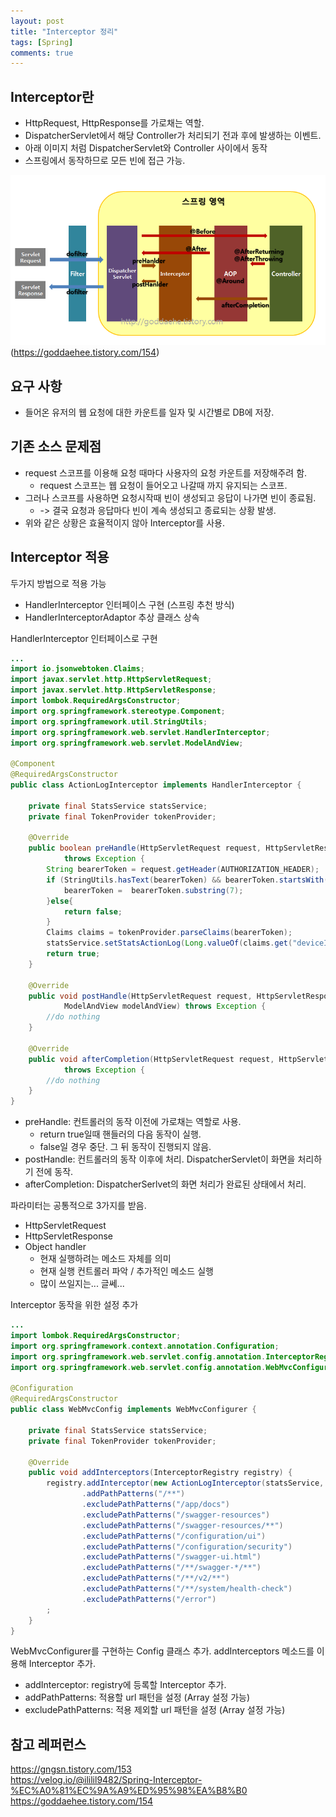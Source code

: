 ```yaml
---
layout: post
title: "Interceptor 정리"
tags: [Spring]
comments: true
---
```


## Interceptor란
* HttpRequest, HttpResponse를 가로채는 역할.
* DispatcherServlet에서 해당 Controller가 처리되기 전과 후에 발생하는 이벤트.
* 아래 이미지 처럼 DispatcherServlet와 Controller 사이에서 동작
* 스프링에서 동작하므로 모든 빈에 접근 가능.

![spring-mvc](../../images/flow.png)\
(https://goddaehee.tistory.com/154)

## 요구 사항
* 들어온 유저의 웹 요청에 대한 카운트를 일자 및 시간별로 DB에 저장.

## 기존 소스 문제점
* request 스코프를 이용해 요청 때마다 사용자의 요청 카운트를 저장해주려 함.
    * request 스코프는 웹 요청이 들어오고 나갈때 까지 유지되는 스코프.
* 그러나 스코프를 사용하면 요청시작때 빈이 생성되고 응답이 나가면 빈이 종료됨.
    * -> 결국 요청과 응답마다 빈이 계속 생성되고 종료되는 상황 발생.
* 위와 같은 상황은 효율적이지 않아 Interceptor를 사용.

## Interceptor 적용
두가지 방법으로 적용 가능
* HandlerInterceptor 인터페이스 구현 (스프링 추천 방식)
* HandlerInterceptorAdaptor 추상 클래스 상속

HandlerInterceptor 인터페이스로 구현
```java
...
import io.jsonwebtoken.Claims;
import javax.servlet.http.HttpServletRequest;
import javax.servlet.http.HttpServletResponse;
import lombok.RequiredArgsConstructor;
import org.springframework.stereotype.Component;
import org.springframework.util.StringUtils;
import org.springframework.web.servlet.HandlerInterceptor;
import org.springframework.web.servlet.ModelAndView;

@Component
@RequiredArgsConstructor
public class ActionLogInterceptor implements HandlerInterceptor {

    private final StatsService statsService;
    private final TokenProvider tokenProvider;

    @Override
    public boolean preHandle(HttpServletRequest request, HttpServletResponse response, Object handler)
            throws Exception {
        String bearerToken = request.getHeader(AUTHORIZATION_HEADER);
        if (StringUtils.hasText(bearerToken) && bearerToken.startsWith(BEARER_PREFIX)) {
            bearerToken =  bearerToken.substring(7);
        }else{
            return false;
        }
        Claims claims = tokenProvider.parseClaims(bearerToken);
        statsService.setStatsActionLog(Long.valueOf(claims.get("deviceId").toString()));
        return true;
    }

    @Override
    public void postHandle(HttpServletRequest request, HttpServletResponse response, Object handler,
            ModelAndView modelAndView) throws Exception {
        //do nothing
    }

    @Override
    public void afterCompletion(HttpServletRequest request, HttpServletResponse response, Object handler, Exception ex)
            throws Exception {
        //do nothing
    }
}

```
* preHandle: 컨트롤러의 동작 이전에 가로채는 역할로 사용.
    * return true일때 핸들러의 다음 동작이 실행.
    * false일 경우 중단. 그 뒤 동작이 진행되지 않음.
* postHandle: 컨트롤러의 동작 이후에 처리. DispatcherServlet이 화면을 처리하기 전에 동작.
* afterCompletion: DispatcherSerlvet의 화면 처리가 완료된 상태에서 처리.

파라미터는 공통적으로 3가지를 받음.
* HttpServletRequest
* HttpServletResponse
* Object handler
    * 현재 실행하려는 메소드 자체를 의미
    * 현재 실행 컨트롤러 파악 / 추가적인 메소드 실행
    * 많이 쓰일지는... 글쎄...

Interceptor 동작을 위한 설정 추가
```java
...
import lombok.RequiredArgsConstructor;
import org.springframework.context.annotation.Configuration;
import org.springframework.web.servlet.config.annotation.InterceptorRegistry;
import org.springframework.web.servlet.config.annotation.WebMvcConfigurer;

@Configuration
@RequiredArgsConstructor
public class WebMvcConfig implements WebMvcConfigurer {

    private final StatsService statsService;
    private final TokenProvider tokenProvider;

    @Override
    public void addInterceptors(InterceptorRegistry registry) {
        registry.addInterceptor(new ActionLogInterceptor(statsService, tokenProvider))
                .addPathPatterns("/**")
                .excludePathPatterns("/app/docs")
                .excludePathPatterns("/swagger-resources")
                .excludePathPatterns("/swagger-resources/**")
                .excludePathPatterns("/configuration/ui")
                .excludePathPatterns("/configuration/security")
                .excludePathPatterns("/swagger-ui.html")
                .excludePathPatterns("/**/swagger-*/**")
                .excludePathPatterns("/**/v2/**")
                .excludePathPatterns("/**/system/health-check")
                .excludePathPatterns("/error")
        ;
    }
}
```
WebMvcConfigurer를 구현하는 Config 클래스 추가. addInterceptors 메소드를 이용해 Interceptor 추가.
* addInterceptor: registry에 등록할 Interceptor 추가.
* addPathPatterns: 적용할 url 패턴을 설정 (Array 설정 가능)
* excludePathPatterns: 적용 제외할 url 패턴을 설정 (Array 설정 가능)

## 참고 레퍼런스
https://gngsn.tistory.com/153 \
https://velog.io/@ililil9482/Spring-Interceptor-%EC%A0%81%EC%9A%A9%ED%95%98%EA%B8%B0 \
https://goddaehee.tistory.com/154